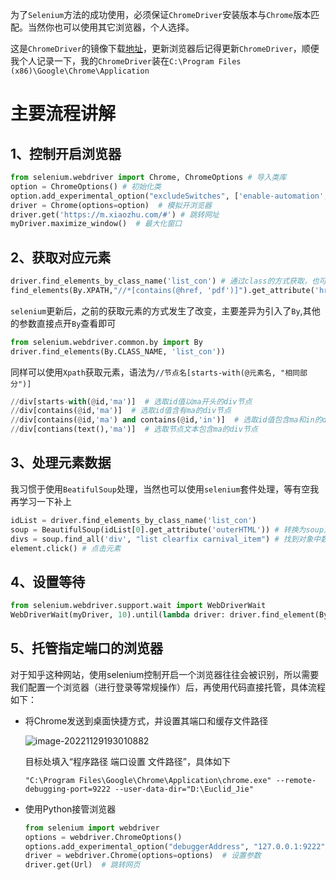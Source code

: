 为了`Selenium`方法的成功使用，必须保证`ChromeDriver`安装版本与`Chrome`版本匹配。当然你也可以使用其它浏览器，个人选择。

这是`ChromeDriver`的镜像下载[地址](https://registry.npmmirror.com/binary.html?path=chromedriver/)，更新浏览器后记得更新`ChromeDriver`，顺便我个人记录一下，我的`ChromeDriver`装在`C:\Program Files (x86)\Google\Chrome\Application`

# 主要流程讲解

## 1、控制开启浏览器

```python
from selenium.webdriver import Chrome, ChromeOptions # 导入类库
option = ChromeOptions() # 初始化类
option.add_experimental_option("excludeSwitches", ['enable-automation', 'enable-logging']) # 添加参数
driver = Chrome(options=option)  # 模拟开浏览器
driver.get('https://m.xiaozhu.com/#') # 跳转网址
myDriver.maximize_window()  # 最大化窗口
```

## 2、获取对应元素

```python
driver.find_elements_by_class_name('list_con') # 通过class的方式获取，也可以使用其他方式
find_elements(By.XPATH,"//*[contains(@href, 'pdf')]").get_attribute('href')
```

`selenium`更新后，之前的获取元素的方式发生了改变，主要差异为引入了`By`,其他的参数直接点开`By`查看即可

```python
from selenium.webdriver.common.by import By
driver.find_elements(By.CLASS_NAME, 'list_con'))
```

同样可以使用`Xpath`获取元素，语法为`//节点名[starts-with(@元素名, "相同部分")]`

```python
//div[starts-with(@id,'ma')]  # 选取id值以ma开头的div节点
//div[contains(@id,'ma')]  # 选取id值含有ma的div节点
//div[contains(@id,'ma') and contains(@id,'in')]  # 选取id值包含ma和in的div
//div[contians(text(),'ma')]  # 选取节点文本包含ma的div节点
```



## 3、处理元素数据

我习惯于使用`BeatifulSoup`处理，当然也可以使用`selenium`套件处理，等有空我再学习一下补上

```python
idList = driver.find_elements_by_class_name('list_con')
soup = BeautifulSoup(idList[0].get_attribute('outerHTML')) # 转换为soup对象
divs = soup.find_all('div', "list clearfix carnival_item") # 找到对象中数据列表
element.click() # 点击元素
```

## 4、设置等待
```python
from selenium.webdriver.support.wait import WebDriverWait
WebDriverWait(myDriver, 10).until(lambda driver: driver.find_element(By.CLASS_NAME, 'bicon.bar-icon-fp'))
```

## 5、托管指定端口的浏览器

对于知乎这种网站，使用selenium控制开启一个浏览器往往会被识别，所以需要我们配置一个浏览器（进行登录等常规操作）后，再使用代码直接托管，具体流程如下：

- 将Chrome发送到桌面快捷方式，并设置其端口和缓存文件路径

  <img src="https://euclid-picgo.oss-cn-shenzhen.aliyuncs.com/image/202211291930932.png" alt="image-20221129193010882"  />

  目标处填入“程序路径 端口设置 文件路径”，具体如下

    ```
    "C:\Program Files\Google\Chrome\Application\chrome.exe" --remote-debugging-port=9222 --user-data-dir="D:\Euclid_Jie"
    ```

- 使用Python接管浏览器

  ```python
  from selenium import webdriver
  options = webdriver.ChromeOptions()
  options.add_experimental_option("debuggerAddress", "127.0.0.1:9222")  # 接管
  driver = webdriver.Chrome(options=options)  # 设置参数
  driver.get(Url)  # 跳转网页
  ```
  
  
